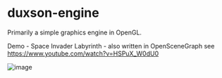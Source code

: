 # duxson-engine
Primarily a simple graphics engine in OpenGL.

Demo - Space Invader Labyrinth - also written in OpenSceneGraph see https://www.youtube.com/watch?v=HSPuX_W0dU0

![image](https://user-images.githubusercontent.com/68444199/205167436-f963a34a-410f-4cb2-a29f-b92ffe0c9b97.png)
